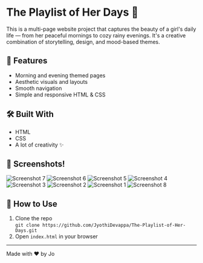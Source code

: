 # The Playlist of Her Days 🎵

This is a multi-page website project that captures the beauty of a girl's daily life — from her peaceful mornings to cozy rainy evenings. It's a creative combination of storytelling, design, and mood-based themes.

## 🌟 Features
- Morning and evening themed pages
- Aesthetic visuals and layouts
- Smooth navigation
- Simple and responsive HTML & CSS

## 🛠️ Built With
- HTML
- CSS
- A lot of creativity ✨

## 📸 Screenshots!

![Screenshot 7](https://github.com/user-attachments/assets/1eb1ef48-c338-4cfe-99ee-6318c7ae48db)
![Screenshot 6](https://github.com/user-attachments/assets/7a45e952-6f90-4b11-a0b7-45c6e9f171ec)
![Screenshot 5](https://github.com/user-attachments/assets/82146cb8-81b2-4971-a521-879f9b244c1b)
![Screenshot 4](https://github.com/user-attachments/assets/ef769627-d518-4a64-bcfd-27dbba370f9d)
![Screenshot 3](https://github.com/user-attachments/assets/07949ce2-996f-4b7d-ba4e-b39a8c8ee841)
![Screenshot 2](https://github.com/user-attachments/assets/74351bff-fefb-4561-bf19-766d592da014)
![Screenshot 1](https://github.com/user-attachments/assets/553fa4cf-8da9-456c-8ba8-d06a08b46319)
![Screenshot 8](https://github.com/user-attachments/assets/8e0464c6-e0d3-4cc7-bfe2-0ca1efbdd83f)


## 📂 How to Use
1. Clone the repo  
   `git clone https://github.com/JyothiDevappa/The-Playlist-of-Her-Days.git`
2. Open `index.html` in your browser

---

Made with ❤️ by Jo

